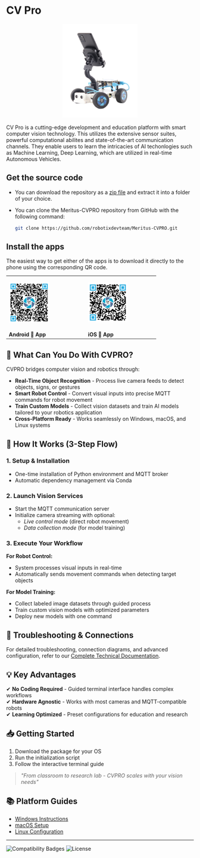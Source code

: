 # CV Pro
<p align="center" width="80%">
    <img width="40%" src="./Images/cv_pro.png" />
</p>

CV Pro is a cutting-edge development and education platform with smart computer vision technology. This utilizes the extensive sensor suites, powerful computational abilites and state-of-the-art communication channels. They enable users to learn the intricacies of AI techonlogies such as Machine Learning, Deep Learning, which are utilized in real-time Autonomous Vehicles.

## Get the source code

- You can download the repository as a [zip file](https://github.com/robotixdevteam/Meritus-CVPRO/archive/refs/heads/master.zip) and extract it into a folder of your choice.
- You can clone the Meritus-CVPRO repository from GitHub with the following command:

    ```bash
    git clone https://github.com/robotixdevteam/Meritus-CVPRO.git
    ```

## Install the apps

The easiest way to get either of the apps is to download it directly to the phone using the corresponding QR code. 

<table style="width:80%;border:none; text-align=center;">
  <tr>
    <td>
        <p aligin='center'>
        <img alt="Android 📱 App" width="55%" src="./Images/play-store-cvpro.png" />
        </p>
    </td>
    <td>  
        <p aligin='center'>
        <img alt="iOS 📱 App" width="60%" src="./Images/app-store-cvpro.png" />
        </p>
    </td>
  </tr>
  <tr>
    <td><strong>Android 📱 App</strong></td>
    <td><strong>iOS 📱 App </strong></td>
  </tr>
</table>


## 🌟 What Can You Do With CVPRO?

CVPRO bridges computer vision and robotics through:

- **Real-Time Object Recognition** - Process live camera feeds to detect objects, signs, or gestures  
- **Smart Robot Control** - Convert visual inputs into precise MQTT commands for robot movement  
- **Train Custom Models** - Collect vision datasets and train AI models tailored to your robotics application  
- **Cross-Platform Ready** - Works seamlessly on Windows, macOS, and Linux systems  

## 🚀 How It Works (3-Step Flow)

### 1. Setup & Installation
- One-time installation of Python environment and MQTT broker  
- Automatic dependency management via Conda  

### 2. Launch Vision Services
- Start the MQTT communication server  
- Initialize camera streaming with optional:  
  - *Live control mode* (direct robot movement)  
  - *Data collection mode* (for model training)  

### 3. Execute Your Workflow
**For Robot Control:**
- System processes visual inputs in real-time  
- Automatically sends movement commands when detecting target objects  

**For Model Training:**
- Collect labeled image datasets through guided process  
- Train custom vision models with optimized parameters  
- Deploy new models with one command  

## 🔧 Troubleshooting & Connections
For detailed troubleshooting, connection diagrams, and advanced configuration, refer to our [Complete Technical Documentation](https://example.com/cvpro-docs).

## 💡 Key Advantages
✔ **No Coding Required** - Guided terminal interface handles complex workflows  
✔ **Hardware Agnostic** - Works with most cameras and MQTT-compatible robots  
✔ **Learning Optimized** - Preset configurations for education and research  

## 📥 Getting Started
1. Download the package for your OS  
2. Run the initialization script  
3. Follow the interactive terminal guide  

> *"From classroom to research lab - CVPRO scales with your vision needs"*

## 📚 Platform Guides
- [Windows Instructions](https://github.com/robotixdevteam/Meritus-CVPRO/tree/Windows)  
- [macOS Setup](https://github.com/robotixdevteam/Meritus-CVPRO/tree/Mac)  
- [Linux Configuration](https://github.com/robotixdevteam/Meritus-CVPRO/tree/Linux)  

---
![Compatibility Badges](https://img.shields.io/badge/OS-Windows%20%7C%20macOS%20%7C%20Linux-blue) 
![License](https://img.shields.io/badge/License-MIT-green)
